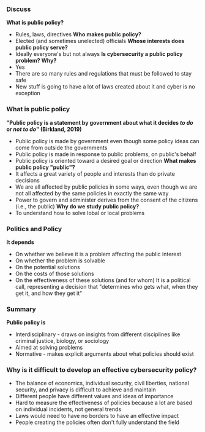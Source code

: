 ### Discuss
**What is public policy?**
- Rules, laws, directives
**Who makes public policy?**
- Elected (and sometimes unelected) officials
**Whose interests does public policy serve?**
- Ideally everyone's but not always
**Is cybersecurity a public policy problem? Why?**
- Yes
- There are so many rules and regulations that must be followed to stay safe
- New stuff is going to have a lot of laws created about it and cyber is no exception
### What is public policy
**"Public policy is a statement by government about what it decides *to do* or *not to do*" (Birkland, 2019)**
- Public policy is made by government even though some policy ideas can come from outside the governments
- Public policy is made in response to public problems, on public's behalf
- Public policy is oriented toward a desired goal or direction
**What makes public policy "public"?**
- It affects a great variety of people and interests than do private decisions
- We are all affected by public policies in some ways, even though we are not all affected by the same policies in exactly the same way
- Power to govern and administer derives from the consent of the citizens (i.e., the public)
**Why do we study public policy?**
- To understand how to solve lobal or local problems
### Politics and Policy
**It depends**
- On whether we believe it is a problem affecting the public interest
- On whether the problem is solvable
- On the potential solutions
- On the costs of those solutions
- On the effectiveness of these solutions (and for whom)
It is a political call, representing a decision that "determines who gets what, when they get it, and how they get it"
### Summary
**Public policy is**
- Interdisciplinary - draws on insights from different disciplines like criminal justice, biology, or sociology
- Aimed at solving problems
- Normative - makes explicit arguments about what policies should exist
### Why is it difficult to develop an effective cybersecurity policy?
- The balance of economics, individual security, civil liberties, national security, and privacy is difficult to achieve and maintain
- Different people have different values and ideas of importance
- Hard to measure the effectiveness of policies because a lot are based on individual incidents, not general trends
- Laws would need to have no borders to have an effective impact
- People creating the policies often don't fully understand the field
